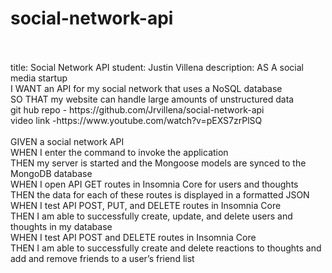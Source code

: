 # social-network-api<br>
<br>
<br>
title: Social Network API
student: Justin Villena
description: AS A social media startup<br>
I WANT an API for my social network that uses a NoSQL database<br>
SO THAT my website can handle large amounts of unstructured data<br>
git hub repo - https://github.com/Jrvillena/social-network-api<br>
video link -https://www.youtube.com/watch?v=pEXS7zrPlSQ
<br>
<br>
GIVEN a social network API<br>
WHEN I enter the command to invoke the application<br>
THEN my server is started and the Mongoose models are synced to the MongoDB database<br>
WHEN I open API GET routes in Insomnia Core for users and thoughts<br>
THEN the data for each of these routes is displayed in a formatted JSON<br>
WHEN I test API POST, PUT, and DELETE routes in Insomnia Core<br>
THEN I am able to successfully create, update, and delete users and thoughts in my database<br>
WHEN I test API POST and DELETE routes in Insomnia Core<br>
THEN I am able to successfully create and delete reactions to thoughts and add and remove friends to a user’s friend list
